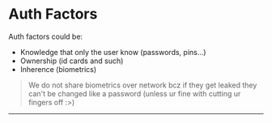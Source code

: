# Auth Factors

Auth factors could be:
- Knowledge that only the user know (passwords, pins...)
- Ownership (id cards and such)
- Inherence (biometrics)

> We do not share biometrics over network bcz if they get leaked they can't be changed like a password (unless ur fine with cutting ur fingers off :>)

---
